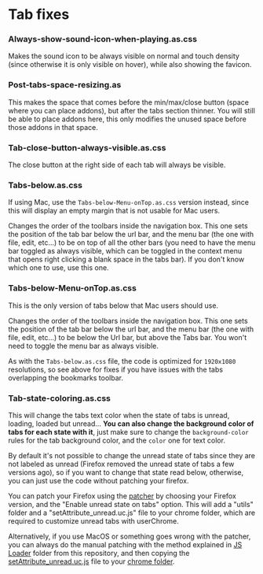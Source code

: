 # Tab fixes

### Always-show-sound-icon-when-playing.as.css
Makes the sound icon to be always visible on normal and touch density (since otherwise it is only visible on hover), while also showing the favicon.

### Post-tabs-space-resizing.as
This makes the space that comes before the min/max/close button (space where you can place addons), but
after the tabs section thinner. You will still be able to place addons here, this only modifies the unused space before those addons in that space.

### Tab-close-button-always-visible.as.css
The close button at the right side of each tab will always be visible.

### Tabs-below.as.css
If using Mac, use the `Tabs-below-Menu-onTop.as.css` version instead, since this will display an empty margin that is not usable for Mac users.

Changes the order of the toolbars inside the navigation box. This one sets the position of the tab bar below the url bar, and the menu bar (the one with file, edit, etc...) to be on top of all the other bars (you need to have the menu bar toggled as always visible, which can be toggled in the context menu that opens right clicking a blank space in the tabs bar). If you don't know which one to use, use this one.

### Tabs-below-Menu-onTop.as.css
This is the only version of tabs below that Mac users should use.

Changes the order of the toolbars inside the navigation box. This one sets the position of the tab bar below the url bar, and the menu bar (the one with file, edit, etc...) to be below the Url bar, but above the Tabs bar. You won't need to toggle the menu bar as always visible.

As with the `Tabs-below.as.css` file, the code is optimized for `1920x1080` resolutions, so see above for fixes if you have issues with the tabs overlapping the bookmarks toolbar.

### Tab-state-coloring.as.css
This will change the tabs text color when the state of tabs is unread, loading, loaded but unread...
**You can also change the background color of tabs for each state with it**, just make sure to change the `background-color` rules for the tab background color, and the `color` one for text color.

By default it's not possible to change the unread state of tabs since they are not labeled as unread (Firefox removed the unread state of tabs a few versions ago), so if you want to change that state read below, otherwise, you can just use the code without patching your firefox.

You can patch your Firefox using the [patcher](https://github.com/Izheil/Quantum-Nox-Firefox-Dark-Full-Theme/releases) by choosing your Firefox version, and the "Enable unread state on tabs" option.
This will add a "utils" folder and a "setAttribute_unread.uc.js" file to your chrome folder, which are required to customize unread tabs with userChrome.

Alternatively, if you use MacOS or something goes wrong with the patcher, you can always do the manual patching with the method explained in [JS Loader](https://github.com/Izheil/Quantum-Nox-Firefox-Dark-Full-Theme/tree/master/Multirow%20and%20other%20functions/JS%20Loader) folder from this repository, and then copying the [setAttribute_unread.uc.js](https://raw.githubusercontent.com/Izheil/Quantum-Nox-Firefox-Dark-Full-Theme/master/CSS%20tweaks/Tabs/setAttribute_unread.uc.js) file to your [chrome folder](https://github.com/Izheil/Quantum-Nox-Firefox-Dark-Full-Theme/wiki/Chrome-and-Root-folders#the-chrome-folder).
